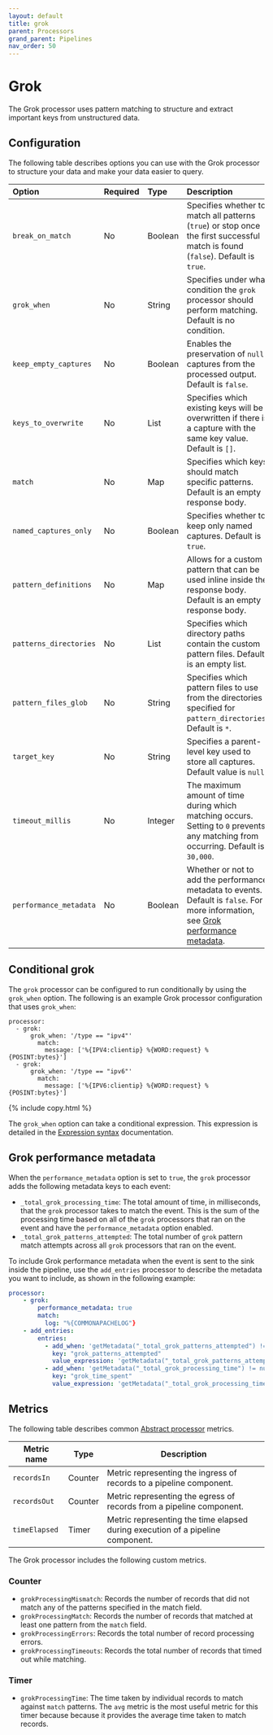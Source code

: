 ```yaml
---
layout: default
title: grok
parent: Processors
grand_parent: Pipelines
nav_order: 50
---
```


# Grok

The Grok processor uses pattern matching to structure and extract important keys from unstructured data.

## Configuration

The following table describes options you can use with the Grok processor to structure your data and make your data easier to query.

<!--
This table is autogenerated. Do not edit it.
- name: grok
- pluginType: processor
- source: https://github.com/opensearch-project/data-prepper/blob/c4455a7785bc2da4358067c217be7085e0bc8d0f/data-prepper-plugins/grok-processor/src/main/java/org/opensearch/dataprepper/plugins/processor/grok/GrokProcessorConfig.java
-->

Option | Required | Type | Description
:--- | :--- |:--- | :---
`break_on_match` | No | Boolean | Specifies whether to match all patterns (`true`) or stop once the first successful match is found (`false`). Default is `true`.
`grok_when` | No | String  | Specifies under what condition the `grok` processor should perform matching. Default is no condition.
`keep_empty_captures` | No | Boolean | Enables the preservation of `null` captures from the processed output. Default is `false`.
`keys_to_overwrite` | No | List | Specifies which existing keys will be overwritten if there is a capture with the same key value. Default is `[]`.
`match` | No | Map | Specifies which keys should match specific patterns. Default is an empty response body.
`named_captures_only` | No | Boolean | Specifies whether to keep only named captures. Default is `true`.
`pattern_definitions` | No | Map | Allows for a custom pattern that can be used inline inside the response body. Default is an empty response body.
`patterns_directories` | No | List | Specifies which directory paths contain the custom pattern files. Default is an empty list.
`pattern_files_glob` | No | String | Specifies which pattern files to use from the directories specified for `pattern_directories`. Default is `*`.
`target_key` | No | String | Specifies a parent-level key used to store all captures. Default value is `null`.
`timeout_millis` | No | Integer | The maximum amount of time during which matching occurs. Setting to `0` prevents any matching from occurring. Default is `30,000`.
`performance_metadata` | No | Boolean | Whether or not to add the performance metadata to events. Default is `false`. For more information, see [Grok performance metadata](#grok-performance-metadata).


## Conditional grok

The `grok` processor can be configured to run conditionally by using the `grok_when` option. The following is an example Grok processor configuration that uses `grok_when`:

```
processor:
  - grok:
      grok_when: '/type == "ipv4"'
        match:
          message: ['%{IPV4:clientip} %{WORD:request} %{POSINT:bytes}']
  - grok:
      grok_when: '/type == "ipv6"'
        match:
          message: ['%{IPV6:clientip} %{WORD:request} %{POSINT:bytes}']
```
{% include copy.html %}

The `grok_when` option can take a conditional expression. This expression is detailed in the [Expression syntax](https://opensearch.org/docs/latest/data-prepper/pipelines/expression-syntax/) documentation.

## Grok performance metadata

When the `performance_metadata` option is set to `true`, the `grok` processor adds the following metadata keys to each event:

* `_total_grok_processing_time`: The total amount of time, in milliseconds, that the `grok` processor takes to match the event. This is the sum of the processing time based on all of the `grok` processors that ran on the event and have the `performance_metadata` option enabled.
* `_total_grok_patterns_attempted`: The total number of `grok` pattern match attempts across all `grok` processors that ran on the event.

To include Grok performance metadata when the event is sent to the sink inside the pipeline, use the `add_entries` processor to describe the metadata you want to include, as shown in the following example:


```yaml
processor:
    - grok:
        performance_metadata: true
        match:
          log: "%{COMMONAPACHELOG"}
    - add_entries:
        entries:
          - add_when: 'getMetadata("_total_grok_patterns_attempted") != null'
            key: "grok_patterns_attempted"
            value_expression: 'getMetadata("_total_grok_patterns_attempted")'
          - add_when: 'getMetadata("_total_grok_processing_time") != null'
            key: "grok_time_spent"
            value_expression: 'getMetadata("_total_grok_processing_time")'
```

## Metrics

The following table describes common [Abstract processor](https://github.com/opensearch-project/data-prepper/blob/main/data-prepper-api/src/main/java/org/opensearch/dataprepper/model/processor/AbstractProcessor.java) metrics.

| Metric name | Type | Description |
| ------------- | ---- | -----------|
| `recordsIn` | Counter | Metric representing the ingress of records to a pipeline component. |
| `recordsOut` | Counter | Metric representing the egress of records from a pipeline component. |
| `timeElapsed` | Timer | Metric representing the time elapsed during execution of a pipeline component. |

The Grok processor includes the following custom metrics.

### Counter

* `grokProcessingMismatch`: Records the number of records that did not match any of the patterns specified in the match field.
* `grokProcessingMatch`: Records the number of records that matched at least one pattern from the `match` field.
* `grokProcessingErrors`: Records the total number of record processing errors.
* `grokProcessingTimeouts`: Records the total number of records that timed out while matching.

### Timer

* `grokProcessingTime`: The time taken by individual records to match against `match` patterns. The `avg` metric is the most useful metric for this timer because because it provides the average time taken to match records.
